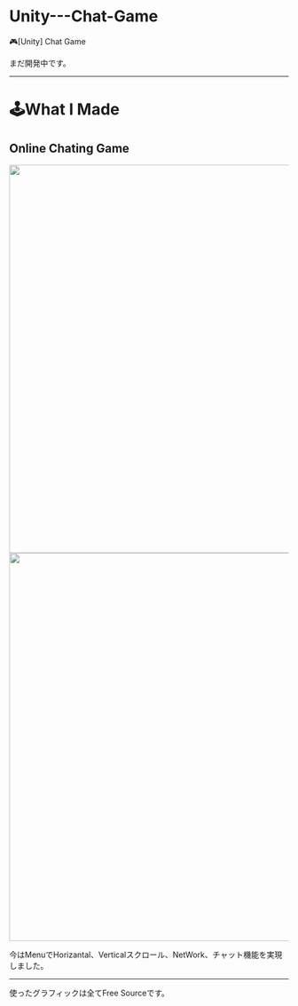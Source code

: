 # Unity---Chat-Game
:video_game:[Unity] Chat Game

まだ開発中です。

<hr>

🕹️What I Made
===========

Online Chating Game
---------------

<img width="700" src="https://user-images.githubusercontent.com/44941601/79747145-29c5ce00-8346-11ea-945a-e7cf6edf2750.gif">  


<img width="700" src="https://user-images.githubusercontent.com/44941601/79747153-2cc0be80-8346-11ea-8668-f2691e2d620c.gif"> 

今はMenuでHorizantal、Verticalスクロール、NetWork、チャット機能を実現しました。

<hr>

使ったグラフィックは全てFree Sourceです。
